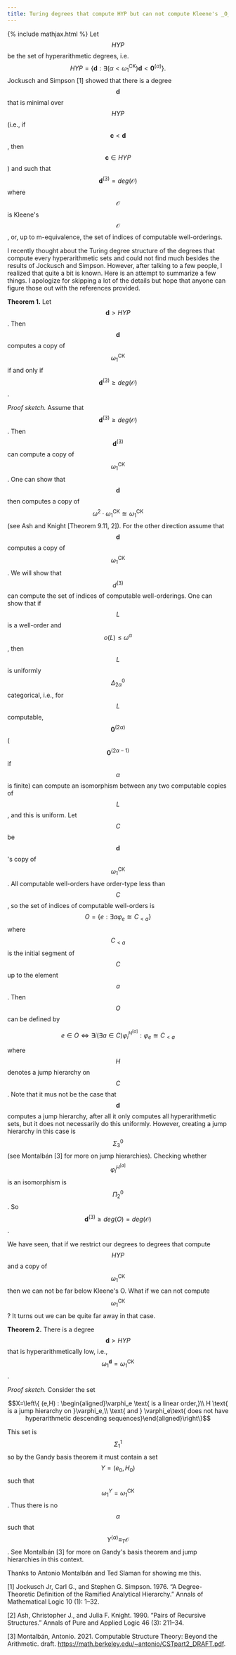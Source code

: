 ```yaml
---
title: Turing degrees that compute HYP but can not compute Kleene's _O_.
---
```

{% include mathjax.html %}
Let $$HYP$$ be the set of hyperarithmetic degrees, i.e. $$HYP=\{ \mathbf d:\exists (\alpha<\omega_1^{\mathrm{CK}}) \mathbf d< \mathbf 0^{(\alpha)}\}.$$
Jockusch and Simpson [1] showed that there is a degree $$\mathbf d$$ that is minimal over $$HYP$$ (i.e., if $$\mathbf c<\mathbf d$$, then $$\mathbf c\in HYP$$) and such that $$\mathbf d^{(3)}=deg(\mathcal O)$$ where $$\mathcal O$$ is Kleene's $$\mathcal O$$, or, up to m-equivalence, the set of indices of computable well-orderings.

I recently thought about the Turing degree structure of the degrees that compute every hyperarithmetic sets and could not find much besides the results of Jockusch and Simpson. However, after talking to a few people, I realized that quite a bit is known. Here is an attempt to summarize a few things. I apologize for skipping a lot of the details but hope that anyone can figure those out with the references provided.

__Theorem 1.__ Let $$\mathbf d> HYP$$. Then $$\mathbf d$$ computes a copy of $$\omega_1^{\mathrm{CK}}$$ if and only if $$\mathbf d^{(3)}\geq deg(\mathcal O)$$.

_Proof sketch._ Assume that $$\mathbf d^{(3)}\geq deg(\mathcal O)$$. Then $$\mathbf d^{(3)}$$ can compute a copy of $$\omega_1^{\mathrm{CK}}$$. One can show that $$\mathbf d$$ then computes a copy of $$\omega^2\cdot \omega_1^{\mathrm{CK}}\cong \omega_1^{\mathrm{CK}}$$ (see Ash and Knight [Theorem 9.11, 2]). For the other direction assume that $$\mathbf d$$ computes a copy of $$\omega_1^{\mathrm{CK}}$$. We will show that $$d^{(3)}$$ can compute the set of indices of computable well-orderings. One can show that if $$L$$ is a well-order and $$o(L)\leq \omega^{\alpha}$$, then $$L$$ is uniformly $$\Delta^0_{2\alpha}$$ categorical, i.e., for $$L$$ computable, $$\mathbf 0^{(2\alpha)}$$ ($$\mathbf 0^{(2\alpha-1)}$$ if $$\alpha$$ is finite) can compute an isomorphism between any two computable copies of $$L$$, and this is uniform. Let $$C$$ be $$\mathbf d$$'s copy of $$\omega_1^{\mathrm{CK}}$$. All computable well-orders have order-type less than $$C$$, so the set of indices of computable well-orders is $$O=\{e:\exists a \varphi_e \cong C_{<a}\}$$ where $$C_{<a}$$ is the initial segment of $$C$$ up to the element $$a$$. Then $$O$$ can be defined by

$$e\in O\Leftrightarrow \exists i(\exists a\in C) \varphi_i^{H^{[a]}}: \varphi_e \cong C_{< a}$$

where $$H$$ denotes a jump hierarchy on $$C$$. Note that it mus not be the case that $$\mathbf d$$ computes a jump hierarchy, after all it only computes all hyperarithmetic sets, but it does not necessarily do this uniformly. However, creating a jump hierarchy in this case is $$\Sigma^0_3$$ (see Montalbán [3] for more on jump hierarchies). Checking whether $$\varphi^{H^{[a]}}_i$$ is an isomorphism is $$\Pi^0_2$$. So $$\mathbf d^{(3)}\geq deg(O)=deg(\mathcal O)$$.


We have seen, that if we restrict our degrees to degrees that compute $$HYP$$ and a copy of $$\omega_1^{\mathrm{CK}}$$ then we can not be far below Kleene's O. What if we can not compute $$\omega_1^{\mathrm{CK}}$$? It turns out we can be quite far away in that case.

__Theorem 2.__ There is a degree $$\mathbf d>HYP$$ that is hyperarithmetically low, i.e., $$\omega_1^{\mathbf d}=\omega_1^{\mathrm{CK}}$$.

_Proof sketch._ Consider the set 

$$X=\left\{ (e,H) : \begin{aligned}\varphi_e \text{ is a linear order,}\\  H \text{ is a jump hierarchy on }\varphi_e,\\ \text{ and } \varphi_e\text{ does not have hyperarithmetic descending sequences}\end{aligned}\right\}$$

This set is $$\Sigma^1_1$$ so by the Gandy basis theorem it must contain a set $$Y=(e_0,H_0)$$ such that $$\omega_1^{Y}=\omega_1^{\mathrm{CK}}$$. Thus there is no $$\alpha$$ such that $$Y^{(\alpha)}\equiv_T \mathcal O$$. See Montalbán [3] for more on Gandy's basis theorem and jump hierarchies in this context.

Thanks to Antonio Montalbán and Ted Slaman for showing me this.

[1] Jockusch Jr, Carl G., and Stephen G. Simpson. 1976. “A Degree-Theoretic Definition of the Ramified Analytical Hierarchy.” Annals of Mathematical Logic 10 (1): 1–32.

[2] Ash, Christopher J., and Julia F. Knight. 1990. “Pairs of Recursive Structures.” Annals of Pure and Applied Logic 46 (3): 211–34.

[3] Montalbán, Antonio. 2021. Computable Structure Theory: Beyond the Arithmetic. draft. https://math.berkeley.edu/~antonio/CSTpart2_DRAFT.pdf.

